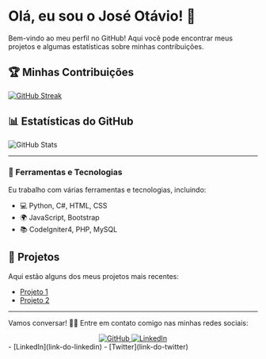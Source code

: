 # Olá, eu sou o José Otávio! 👋

Bem-vindo ao meu perfil no GitHub! Aqui você pode encontrar meus projetos e algumas estatísticas sobre minhas contribuições.

## 🏆 Minhas Contribuições
[![GitHub Streak](https://streak-stats.demolab.com/?user=JoseOtavio-Miguel&theme=transparent&background=f4f4f4&border=3A6D8E&dates=8A8A8A&ring=FF8C00&fire=FF6347&sideNums=696969&sideLabels=808080)](https://git.io/streak-stats)

## 📊 Estatísticas do GitHub
![GitHub Stats](https://github-readme-stats.vercel.app/api?username=JoseOtavio-Miguel&theme=transparent&bg_color=f4f4f4&border_color=3A6D8E&show_icons=true&icon_color=FF8C00&title_color=FF8C00&text_color=333333)

---

### 🔧 Ferramentas e Tecnologias
Eu trabalho com várias ferramentas e tecnologias, incluindo:

- 💻 Python, C#, HTML, CSS
- 🌍 JavaScript, Bootstrap
- 📚 CodeIgniter4, PHP, MySQL

## 🚀 Projetos
Aqui estão alguns dos meus projetos mais recentes:

- [Projeto 1]([link-do-projeto-1](https://github.com/JoseOtavio-Miguel/Desafio_DIO_Python_Otimizado))
- [Projeto 2]([link-do-projeto-2](https://github.com/JoseOtavio-Miguel/Sistema-Bancario))

---

Vamos conversar! 👨‍💻 Entre em contato comigo nas minhas redes sociais:

<div align="center">
  <a href="https://github.com/JoseOtavio-Miguel" target="_blank">
    <img src="https://img.shields.io/badge/github-F05032?style=for-the-badge&logo=github&logoColor=white" alt="GitHub">
  </a>
  <a href="https://www.linkedin.com/in/jos%C3%A9-ot%C3%A1vio-ot%C3%A1vio-31a952322 " target="_blank">
    <img src="https://img.shields.io/badge/LinkedIn-0077B5?style=for-the-badge&logo=linkedin&logoColor=white" alt="LinkedIn">
  </a>
</div>
- [LinkedIn](link-do-linkedin)
- [Twitter](link-do-twitter)
